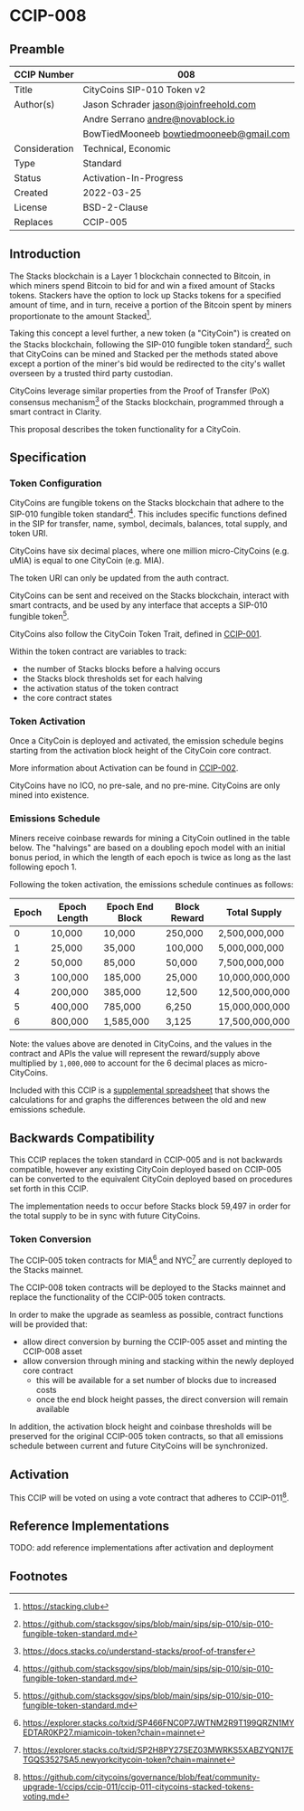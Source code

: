 # CCIP-008

## Preamble

| CCIP Number   | 008                                     |
| ------------- | --------------------------------------- |
| Title         | CityCoins SIP-010 Token v2              |
| Author(s)     | Jason Schrader jason@joinfreehold.com   |
|               | Andre Serrano andre@novablock.io        |
|               | BowTiedMooneeb bowtiedmooneeb@gmail.com |
| Consideration | Technical, Economic                     |
| Type          | Standard                                |
| Status        | Activation-In-Progress                  |
| Created       | 2022-03-25                              |
| License       | BSD-2-Clause                            |
| Replaces      | CCIP-005                                |

## Introduction

The Stacks blockchain is a Layer 1 blockchain connected to Bitcoin, in which miners spend Bitcoin to bid for and win a fixed amount of Stacks tokens. Stackers have the option to lock up Stacks tokens for a specified amount of time, and in turn, receive a portion of the Bitcoin spent by miners proportionate to the amount Stacked[^1].

Taking this concept a level further, a new token (a "CityCoin") is created on the Stacks blockchain, following the SIP-010 fungible token standard[^2], such that CityCoins can be mined and Stacked per the methods stated above except a portion of the miner's bid would be redirected to the city's wallet overseen by a trusted third party custodian.

CityCoins leverage similar properties from the Proof of Transfer (PoX) consensus mechanism[^3] of the Stacks blockchain, programmed through a smart contract in Clarity.

This proposal describes the token functionality for a CityCoin.

## Specification

### Token Configuration

CityCoins are fungible tokens on the Stacks blockchain that adhere to the SIP-010 fungible token standard[^2]. This includes specific functions defined in the SIP for transfer, name, symbol, decimals, balances, total supply, and token URI.

CityCoins have six decimal places, where one million micro-CityCoins (e.g. uMIA) is equal to one CityCoin (e.g. MIA).

The token URI can only be updated from the auth contract.

CityCoins can be sent and received on the Stacks blockchain, interact with smart contracts, and be used by any interface that accepts a SIP-010 fungible token[^2].

CityCoins also follow the CityCoin Token Trait, defined in [CCIP-001](../ccip-001/ccip-001-citycoins-traits.md).

Within the token contract are variables to track:

- the number of Stacks blocks before a halving occurs
- the Stacks block thresholds set for each halving
- the activation status of the token contract
- the core contract states

### Token Activation

Once a CityCoin is deployed and activated, the emission schedule begins starting from the activation block height of the CityCoin core contract.

More information about Activation can be found in [CCIP-002](../ccip-002/ccip-002-citycoins-activation.md).

CityCoins have no ICO, no pre-sale, and no pre-mine. CityCoins are only mined into existence.

### Emissions Schedule

Miners receive coinbase rewards for mining a CityCoin outlined in the table below. The "halvings" are based on a doubling epoch model with an initial bonus period, in which the length of each epoch is twice as long as the last following epoch 1.

Following the token activation, the emissions schedule continues as follows:

| Epoch | Epoch Length | Epoch End Block | Block Reward | Total Supply   |
| ----- | ------------ | --------------- | ------------ | -------------- |
| 0     | 10,000       | 10,000          | 250,000      | 2,500,000,000  |
| 1     | 25,000       | 35,000          | 100,000      | 5,000,000,000  |
| 2     | 50,000       | 85,000          | 50,000       | 7,500,000,000  |
| 3     | 100,000      | 185,000         | 25,000       | 10,000,000,000 |
| 4     | 200,000      | 385,000         | 12,500       | 12,500,000,000 |
| 5     | 400,000      | 785,000         | 6,250        | 15,000,000,000 |
| 6     | 800,000      | 1,585,000       | 3,125        | 17,500,000,000 |

Note: the values above are denoted in CityCoins, and the values in the contract and APIs the value will represent the reward/supply above multiplied by `1,000,000` to account for the 6 decimal places as micro-CityCoins.

Included with this CCIP is a [supplemental spreadsheet](./ccip-008-0001-doubling-epoch-emissions-schedule.ods) that shows the calculations for and graphs the differences between the old and new emissions schedule.

## Backwards Compatibility

This CCIP replaces the token standard in CCIP-005 and is not backwards compatible, however any existing CityCoin deployed based on CCIP-005 can be converted to the equivalent CityCoin deployed based on procedures set forth in this CCIP.

The implementation needs to occur before Stacks block 59,497 in order for the total supply to be in sync with future CityCoins.

### Token Conversion

The CCIP-005 token contracts for MIA[^4] and NYC[^5] are currently deployed to the Stacks mainnet.

The CCIP-008 token contracts will be deployed to the Stacks mainnet and replace the functionality of the CCIP-005 token contracts.

In order to make the upgrade as seamless as possible, contract functions will be provided that:

- allow direct conversion by burning the CCIP-005 asset and minting the CCIP-008 asset
- allow conversion through mining and stacking within the newly deployed core contract
  - this will be available for a set number of blocks due to increased costs
  - once the end block height passes, the direct conversion will remain available

In addition, the activation block height and coinbase thresholds will be preserved for the original CCIP-005 token contracts, so that all emissions schedule between current and future CityCoins will be synchronized.

## Activation

This CCIP will be voted on using a vote contract that adheres to CCIP-011[^6].

## Reference Implementations

TODO: add reference implementations after activation and deployment

## Footnotes

[^1]: https://stacking.club
[^2]: https://github.com/stacksgov/sips/blob/main/sips/sip-010/sip-010-fungible-token-standard.md
[^3]: https://docs.stacks.co/understand-stacks/proof-of-transfer
[^4]: https://explorer.stacks.co/txid/SP466FNC0P7JWTNM2R9T199QRZN1MYEDTAR0KP27.miamicoin-token?chain=mainnet
[^5]: https://explorer.stacks.co/txid/SP2H8PY27SEZ03MWRKS5XABZYQN17ETGQS3527SA5.newyorkcitycoin-token?chain=mainnet
[^6]: https://github.com/citycoins/governance/blob/feat/community-upgrade-1/ccips/ccip-011/ccip-011-citycoins-stacked-tokens-voting.md
